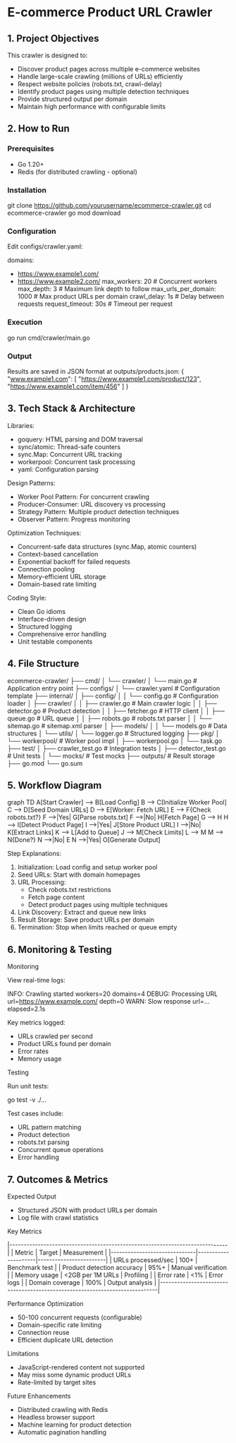 # E-commerce Product URL Crawler

## 1. Project Objectives

This crawler is designed to:
- Discover product pages across multiple e-commerce websites
- Handle large-scale crawling (millions of URLs) efficiently
- Respect website policies (robots.txt, crawl-delay)
- Identify product pages using multiple detection techniques
- Provide structured output per domain
- Maintain high performance with configurable limits

## 2. How to Run

### Prerequisites
- Go 1.20+
- Redis (for distributed crawling - optional)

### Installation

git clone https://github.com/yourusername/ecommerce-crawler.git
cd ecommerce-crawler
go mod download

### Configuration

Edit configs/crawler.yaml:

domains:
  - https://www.example1.com/
  - https://www.example2.com/
max_workers: 20              # Concurrent workers
max_depth: 3                 # Maximum link depth to follow
max_urls_per_domain: 1000    # Max product URLs per domain
crawl_delay: 1s              # Delay between requests
request_timeout: 30s         # Timeout per request

### Execution

go run cmd/crawler/main.go

### Output

Results are saved in JSON format at outputs/products.json:
{
  "www.example1.com": [
    "https://www.example1.com/product/123",
    "https://www.example1.com/item/456"
  ]
}

## 3. Tech Stack & Architecture

Libraries: 

* goquery: HTML parsing and DOM traversal
* sync/atomic: Thread-safe counters
* sync.Map: Concurrent URL tracking
* workerpool: Concurrent task processing
* yaml: Configuration parsing

Design Patterns:

* Worker Pool Pattern: For concurrent crawling
* Producer-Consumer: URL discovery vs processing
* Strategy Pattern: Multiple product detection techniques
* Observer Pattern: Progress monitoring

Optimization Techniques:

* Concurrent-safe data structures (sync.Map, atomic counters)
* Context-based cancellation
* Exponential backoff for failed requests
* Connection pooling
* Memory-efficient URL storage
* Domain-based rate limiting

Coding Style:

* Clean Go idioms
* Interface-driven design
* Structured logging
* Comprehensive error handling
* Unit testable components

## 4. File Structure

ecommerce-crawler/
├── cmd/
│   └── crawler/
│       └── main.go          # Application entry point
├── configs/
│   └── crawler.yaml         # Configuration template
├── internal/
│   ├── config/
│   │   └── config.go        # Configuration loader
│   ├── crawler/
│   │   ├── crawler.go       # Main crawler logic
│   │   ├── detector.go      # Product detection
│   │   ├── fetcher.go       # HTTP client
│   │   ├── queue.go         # URL queue
│   │   ├── robots.go        # robots.txt parser
│   │   └── sitemap.go       # sitemap.xml parser
│   ├── models/
│   │   └── models.go        # Data structures
│   └── utils/
│       └── logger.go        # Structured logging
├── pkg/
│   └── workerpool/          # Worker pool impl
│       ├── workerpool.go
│       └── task.go
├── test/
│   ├── crawler_test.go      # Integration tests
│   ├── detector_test.go     # Unit tests
│   └── mocks/              # Test mocks
├── outputs/                # Result storage
├── go.mod
└── go.sum

## 5. Workflow Diagram

graph TD
    A[Start Crawler] --> B[Load Config]
    B --> C[Initialize Worker Pool]
    C --> D[Seed Domain URLs]
    D --> E[Worker: Fetch URL]
    E --> F{Check robots.txt?}
    F -->|Yes| G[Parse robots.txt]
    F -->|No| H[Fetch Page]
    G --> H
    H --> I[Detect Product Page]
    I -->|Yes| J[Store Product URL]
    I -->|No| K[Extract Links]
    K --> L[Add to Queue]
    J --> M[Check Limits]
    L --> M
    M --> N{Done?}
    N -->|No| E
    N -->|Yes| O[Generate Output]

Step Explanations:

1. Initialization: Load config and setup worker pool
2. Seed URLs: Start with domain homepages
3. URL Processing:
    * Check robots.txt restrictions
    * Fetch page content
    * Detect product pages using multiple techniques
4. Link Discovery: Extract and queue new links
5. Result Storage: Save product URLs per domain
6. Termination: Stop when limits reached or queue empty

## 6. Monitoring & Testing

Monitoring

View real-time logs:

INFO: Crawling started workers=20 domains=4
DEBUG: Processing URL url=https://www.example.com/ depth=0
WARN: Slow response url=... elapsed=2.1s

Key metrics logged:

* URLs crawled per second
* Product URLs found per domain
* Error rates
* Memory usage

Testing

Run unit tests:

go test -v ./...

Test cases include:

* URL pattern matching
* Product detection
* robots.txt parsing
* Concurrent queue operations
* Error handling

## 7. Outcomes & Metrics

Expected Output

* Structured JSON with product URLs per domain
* Log file with crawl statistics

Key Metrics

  |-----------------------------------------------------------------------------|
  |  Metric	                     |        Target	   |       Measurement      |
  |------------------------------|---------------------|------------------------|
  |  URLs processed/sec	         |         100+	       |  Benchmark test        |
  |  Product detection accuracy	 |         95%+	       |  Manual verification   |
  |  Memory usage	             |    <2GB per 1M URLs |  Profiling             |
  |  Error rate	                 |         <1%	       |  Error logs            |
  |  Domain coverage	         |         100%	       |  Output analysis       |
  |-----------------------------------------------------------------------------|

Performance Optimization

* 50-100 concurrent requests (configurable)
* Domain-specific rate limiting
* Connection reuse
* Efficient duplicate URL detection

Limitations

* JavaScript-rendered content not supported
* May miss some dynamic product URLs
* Rate-limited by target sites

Future Enhancements

* Distributed crawling with Redis
* Headless browser support
* Machine learning for product detection
* Automatic pagination handling